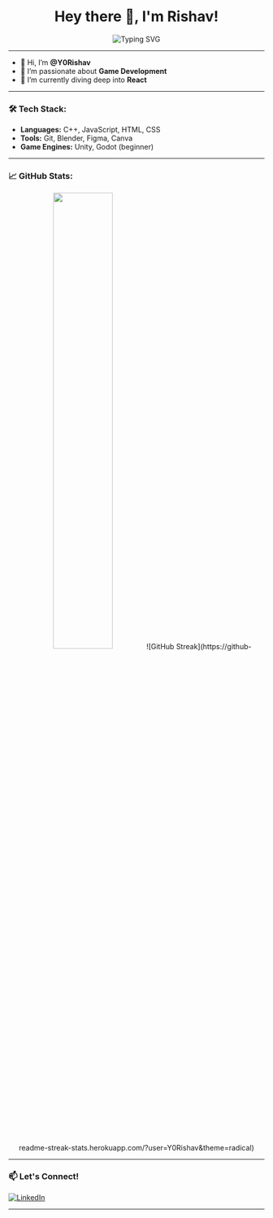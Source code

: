 <h1 align="center">Hey there 👋, I'm Rishav!</h1>

<p align="center">
  <img src="https://readme-typing-svg.demolab.com/?lines=Game+Dev+Enthusiast🎮;Frontend+Explorer💻;Currently+Learning+React⚛️&center=true&width=500&height=45" alt="Typing SVG" />
</p>

---

- 👋 Hi, I’m **@Y0Rishav**
- 👀 I’m passionate about **Game Development**
- 🌱 I’m currently diving deep into **React**


---

### 🛠️ Tech Stack:
- **Languages:** C++, JavaScript, HTML, CSS
- **Tools:** Git, Blender, Figma, Canva
- **Game Engines:** Unity, Godot (beginner)

---
### 📈 GitHub Stats:
<p align="center">
  <img src="https://github-readme-stats.vercel.app/api?username=Y0Rishav&show_icons=true&theme=radical" width="48%" />
  ![GitHub Streak](https://github-readme-streak-stats.herokuapp.com/?user=Y0Rishav&theme=radical)

</p>

---

### 📫 Let's Connect!
[![LinkedIn](https://img.shields.io/badge/LinkedIn-Connect-blue?style=for-the-badge&logo=linkedin)](https://www.linkedin.com/in/y0rishav/)  

---


<!---
Y0Rishav/Y0Rishav is a ✨ special ✨ repository because its `README.md` (this file) appears on your GitHub profile.
You can click the Preview link to take a look at your changes.
--->
